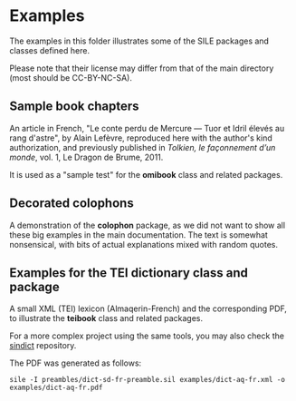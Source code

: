 # Examples

The examples in this folder illustrates some of the SILE packages and classes
defined here.

Please note that their license may differ from that of the main directory (most should
be CC-BY-NC-SA).

## Sample book chapters

An article in French, "Le conte perdu de Mercure — Tuor et Idril élevés au rang d'astre",
by Alain Lefèvre, reproduced here with the author's kind authorization, and previously
published in _Tolkien, le façonnement d’un monde_, vol. 1, Le Dragon de Brume, 2011.

It is used as a "sample test" for the **omibook** class and related packages.

## Decorated colophons

A demonstration of the **colophon** package, as we did not want to show all these
big examples in the main documentation. The text is somewhat nonsensical, with
bits of actual explanations mixed with random quotes.

## Examples for the TEI dictionary class and package

A small XML (TEI) lexicon (Almaqerin-French) and the corresponding PDF, to
illustrate the **teibook** class and related packages.

For a more complex project using the same tools, you may also check
the [sindict](https://omikhleia.github.io/sindict/) repository.

The PDF was generated as follows:

```
sile -I preambles/dict-sd-fr-preamble.sil examples/dict-aq-fr.xml -o examples/dict-aq-fr.pdf
```
